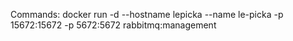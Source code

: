 Commands: 
docker run -d --hostname lepicka --name le-picka -p 15672:15672 -p 5672:5672 rabbitmq:management
